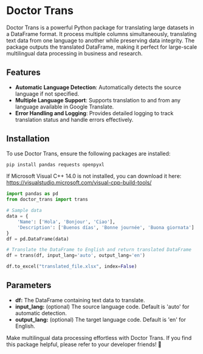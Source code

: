 # Doctor Trans

Doctor Trans is a powerful Python package for translating large datasets in a DataFrame format. It process multiple columns simultaneously, translating text data from one language to another while preserving data integrity. The package outputs the translated DataFrame, making it perfect for large-scale multilingual data processing in business and research.

## Features
- **Automatic Language Detection**: Automatically detects the source language if not specified.
- **Multiple Language Support**: Supports translation to and from any language available in Google Translate.
- **Error Handling and Logging**: Provides detailed logging to track translation status and handle errors effectively.

## Installation
To use Doctor Trans, ensure the following packages are installed:
```bash
pip install pandas requests openpyxl
```
If Microsoft Visual C++ 14.0 is not installed, you can download it here:
https://visualstudio.microsoft.com/visual-cpp-build-tools/

```python
import pandas as pd
from doctor_trans import trans

# Sample data
data = {
    'Name': ['Hola', 'Bonjour', 'Ciao'],
    'Description': ['Buenos días', 'Bonne journée', 'Buona giornata']
}
df = pd.DataFrame(data)

# Translate the DataFrame to English and return translated DataFrame
df = trans(df, input_lang='auto', output_lang='en')

df.to_excel("translated_file.xlsx", index=False)
```

## Parameters
- **df:** The DataFrame containing text data to translate.
- **input_lang:** (optional) The source language code. Default is 'auto' for automatic detection.
- **output_lang:** (optional) The target language code. Default is 'en' for English.


Make multilingual data processing effortless with Doctor Trans. If you find this package helpful, please refer to your developer friends! 🙂